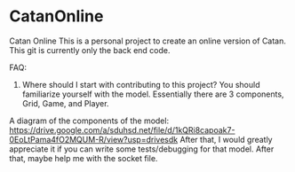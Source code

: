 # CatanOnline
Catan Online
This is a personal project to create an online version of Catan. This git is currently only the back end code.

FAQ:
1. Where should I start with contributing to this project?
You should familiarize yourself with the model. Essentially there are 3 components, Grid, Game, and Player.

A diagram of the components of the model: https://drive.google.com/a/sduhsd.net/file/d/1kQRi8capoak7-0EoLtPama4fO2MQUM-R/view?usp=drivesdk
After that, I would greatly appreciate it if you can write some tests/debugging for that model.
After that, maybe help me with the socket file.

